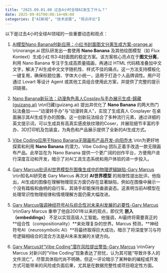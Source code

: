 ```yaml
---
title: "2025.09.01.00 过去4小时全球AI发生了什么？"
date: 2025-09-01T00:00:14+08:00
categories: ["AI新闻", "技术进展", "观点评论"]
---
```


以下是过去4小时全球AI领域的一些重要动态和观点：

1.  [AI模型Nano Banana创新应用：小红书封面图文分离生成方案-orange.ai](https://x.com/oran_ge/status/1962147500028276993)
    \n\norange.ai 团队研发出一套使用 **Nano Banana** 及其他绘图模型（如 Flux Kontext）生成小红书3:4封面图的稳定方案。该方案核心亮点在于**图文分离**，利用 Nano Banana 专注于生成高质量插画，再通过 HTML 代码精准叠加中文文字，解决了AI生成中文文字随机性、样式不佳的痛点。这一方法支持模板化一键复用，确保标题位置、字体大小统一，适用于打造个人品牌调性。用户可通过 Lovart 等设计 Agent 或其他工具组合使用此方案，并提供了完整的提示词链接。

2.  [Nano Banana新玩法：动漫角色真人Cosplay与手办展示生成-歸藏(guizang.ai)](https://x.com/op7418/status/1962150011560702097)
    \n\n归藏(guizang.ai) 提出并优化了 **Nano Banana** 的两大热门玩法叠加——“动漫转手办”与“动漫转真人”，实现了生成真人 Cosplayer 在桌面展示其AI生成手办的图像。这一创新玩法结合了多种流行元素，通过详细的英文提示词，可以生成具有高真实感皮肤纹理的Coser，并展现细节丰富的手办、3D打印机及包装盒，为角色和产品展示提供了全新的AI生成方式。

3.  [Vibe Coding应用于Nano Banana无限画布产品开发-向阳乔木](https://x.com/vista8/status/1962166108255048023)
    \n\n为更好地探索和利用 **Nano Banana** 的潜力，Vibe Coding 团队正着手改造一款无限画布产品。此举旨在为 Nano Banana 提供一个更广阔的创作平台，方便用户进行深度互动和开发，暗示了对AI工具生态系统和用户体验的进一步投入。

4.  [Gary Marcus批评AI世界模型在图像生成中的物理逻辑缺陷-Gary Marcus](https://x.com/GaryMarcus/status/1962156135177433564)
    \n\n知名AI研究者 Gary Marcus 再次对 **AI世界模型** 的局限性提出批评。他指出，AI生成的图像在理解物理现实方面仍存在显著缺陷，例如在图像中展示一个没有踏板和曲柄的自行车，其骑手却能保持垂直姿态。这表明当前AI模型在处理常识性物理规律和情境理解方面仍需大幅改进。

5.  [Gary Marcus强调神经符号AI与组合性对未来AI发展的必要性-Gary Marcus](https://x.com/GaryMarcus/status/1962138449844334679)
    \n\nGary Marcus 重申了他自2001年以来的观点，即仅凭 **嵌入（embeddings）** 不足以实现高级人工智能。他强调，AI最终将需要真正的**组合性（compositionality）**来处理复杂的世界。Marcus 预测，**神经符号AI（neurosymbolic AI）**将最终取得巨大成功，暗示了将深度学习与符号逻辑相结合的混合方法是AI未来发展的关键方向。

6.  [Gary Marcus对“Vibe Coding”潜在风险提出警告-Gary Marcus](https://x.com/GaryMarcus/status/1962132253913526534)
    \n\nGary Marcus 对新兴的“Vibe Coding”现象表达了担忧，认为其可能“导致许多人的文件消亡”。尽管具体指代尚不明确，但这一评论暗示了某种新的编程或开发方式可能带来的风险或负面后果，尤其是在数据完整性或项目稳定性方面。
